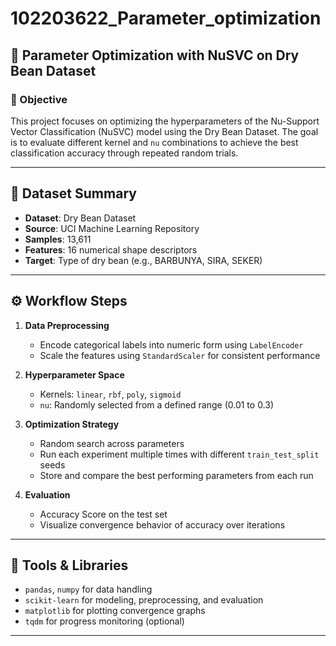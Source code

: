 # 102203622_Parameter_optimization
## 🧠 Parameter Optimization with NuSVC on Dry Bean Dataset

### 📌 Objective
This project focuses on optimizing the hyperparameters of the Nu-Support Vector Classification (NuSVC) model using the Dry Bean Dataset. The goal is to evaluate different kernel and `nu` combinations to achieve the best classification accuracy through repeated random trials.

---

## 📂 Dataset Summary
- **Dataset**: Dry Bean Dataset  
- **Source**: UCI Machine Learning Repository  
- **Samples**: 13,611  
- **Features**: 16 numerical shape descriptors  
- **Target**: Type of dry bean (e.g., BARBUNYA, SIRA, SEKER)

---

## ⚙️ Workflow Steps

1. **Data Preprocessing**  
   - Encode categorical labels into numeric form using `LabelEncoder`
   - Scale the features using `StandardScaler` for consistent performance

2. **Hyperparameter Space**  
   - Kernels: `linear`, `rbf`, `poly`, `sigmoid`  
   - `nu`: Randomly selected from a defined range (0.01 to 0.3)

3. **Optimization Strategy**  
   - Random search across parameters  
   - Run each experiment multiple times with different `train_test_split` seeds  
   - Store and compare the best performing parameters from each run

4. **Evaluation**  
   - Accuracy Score on the test set  
   - Visualize convergence behavior of accuracy over iterations

---

## 🧪 Tools & Libraries
- `pandas`, `numpy` for data handling  
- `scikit-learn` for modeling, preprocessing, and evaluation  
- `matplotlib` for plotting convergence graphs  
- `tqdm` for progress monitoring (optional)

---

